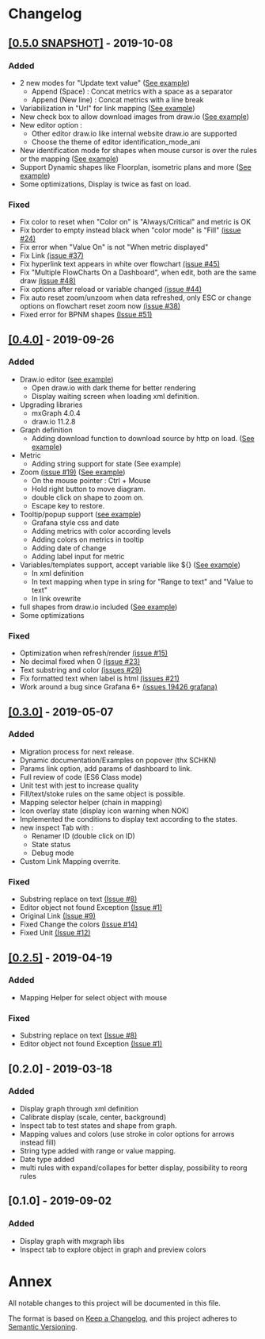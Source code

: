 # Changelog


## [[0.5.0 SNAPSHOT]](https://algenty.github.io/flowcharting-repository/archives/agenty-flowcharting-panel-0.5.0-SNAPSHOT.zip) - 2019-10-08
### Added  
  - 2 new modes for "Update text value" ([See example](https://algenty.github.io/flowcharting-repository/images/append_mode_ani.png))
    - Append (Space) : Concat metrics with a space as a separator
    - Append (New line) : Concat metrics with a line break
  - Variabilization in "Url" for link mapping ([See example](https://algenty.github.io/flowcharting-repository/images/variable_link_ani.png))
  - New check box to allow download images from draw.io ([See example](https://algenty.github.io/flowcharting-repository/images/drawio_source_ani.png))
  - New editor option :
    - Other editor draw.io like internal website draw.io are supported
    - Choose the theme of editor identification_mode_ani
  - New identification mode for shapes when mouse cursor is over the rules or the mapping ([See example](https://algenty.github.io/flowcharting-repository/images/identification_mode_ani.png))
  - Support Dynamic shapes like Floorplan, isometric plans and more ([See example](https://algenty.github.io/flowcharting-repository/images/dynamic_shapes_ani.png))
  - Some optimizations, Display is twice as fast on load.

### Fixed  
  - Fix color to reset when "Color on" is "Always/Critical" and metric is OK  
  - Fix border to empty instead black when "color mode" is "Fill" [(issue #24)](https://github.com/algenty/grafana-flowcharting/issues/24)  
  - Fix error when "Value On" is not "When metric displayed"
  - Fix Link [(issue #37)](https://github.com/algenty/grafana-flowcharting/issues/37)  
  - Fix hyperlink text appears in white over flowchart [(issue #45)](https://github.com/algenty/grafana-flowcharting/issues/45)
  - Fix "Multiple FlowCharts On a Dashboard", when edit, both are the same draw [(issue #48)](https://github.com/algenty/grafana-flowcharting/issues/48)
  - Fix options after reload or variable changed [(issue #44)](https://github.com/algenty/grafana-flowcharting/issues/48)
  - Fix auto reset zoom/unzoom when data refreshed, only ESC or change options on flowchart reset zoom now [(issue #38)](https://github.com/algenty/grafana-flowcharting/issues/38)
  - Fixed error for BPNM shapes [(Issue #51)](https://github.com/algenty/grafana-flowcharting/issues/51)


## [[0.4.0]](https://algenty.github.io/flowcharting-repository/archives/agenty-flowcharting-panel-0.4.0.zip) - 2019-09-26
### Added
  - Draw.io editor ([see example](https://algenty.github.io/flowcharting-repository/images/openEditor_ani.gif))
    - Open draw.io with dark theme for better rendering  
    - Display waiting screen when loading xml definition.  
  - Upgrading libraries  
    - mxGraph 4.0.4  
    - draw.io 11.2.8  
  - Graph definition  
    - Adding download function to download source by http on load. ([See example](https://algenty.github.io/flowcharting-repository/images/download_ani.gif))
  - Metric
    - Adding string support for state (See example)
  - Zoom [(issue #19)](https://github.com/algenty/grafana-flowcharting/issues/19) ([See example](https://algenty.github.io/flowcharting-repository/images/zoom2_ani.gif))
    - On the mouse pointer : Ctrl + Mouse
    - Hold right button to move diagram.
    - double click on shape to zoom on.
    - Escape key to restore.
  - Tooltip/popup support ([see example](https://algenty.github.io/flowcharting-repository/images/tooltip2_ani.gif))
    - Grafana style css and date
    - Adding metrics with color according levels
    - Adding colors on metrics in tooltip
    - Adding date of change
    - Adding label input for metric
  - Variables/templates support, accept variable like ${} ([See example](https://algenty.github.io/flowcharting-repository/images/variable_ani.gif)) 
    - In xml definition
    - In text mapping when type in sring for "Range to text" and "Value to text"
    - In link ovewrite
  - full shapes from draw.io included ([See example](https://algenty.github.io/flowcharting-repository/images/shapes_ani.gif))
  - Some optimizations

### Fixed  
  - Optimization when refresh/render [(issue #15)](https://github.com/algenty/grafana-flowcharting/issues/15)  
  - No decimal fixed when 0 [(issue #23)](https://github.com/algenty/grafana-flowcharting/issues/23)
  - Text substring and color [(issues #29)](https://github.com/algenty/grafana-flowcharting/issues/29)
  - Fix formatted text when label is html [(issues #21)](https://github.com/algenty/grafana-flowcharting/issues/29)
  - Work around a bug since Grafana 6+ [(issues 19426 grafana)](https://github.com/grafana/grafana/issues/19426)

## [[0.3.0]](https://algenty.github.io/flowcharting-repository/archives/agenty-flowcharting-panel-0.3.0.zip) - 2019-05-07
### Added
    
  - Migration process for next release.
  - Dynamic documentation/Examples on popover (thx SCHKN)
  - Params link option, add params of dashboard to link.
  - Full review of code (ES6 Class mode)
  - Unit test with jest to increase quality
  - Fill/text/stoke rules on the same object is possible.
  - Mapping selector helper (chain in mapping)
  - Icon overlay state (display icon warning when NOK)
  - Implemented the conditions to display text according to the states.
  - new inspect Tab with :
    - Renamer ID (double click on ID)
    - State status
    - Debug mode
  - Custom Link Mapping overrite.  
  
### Fixed
  - Substring replace on text [(Issue #8)](https://github.com/algenty/grafana-flowcharting/issues/8)
  - Editor object not found Exception [(Issue #1)](https://github.com/algenty/grafana-flowcharting/issues/1)
  - Original Link [(Issue #9)](https://github.com/algenty/grafana-flowcharting/issues/9)
  - Fixed Change the colors [(Issue #14)](https://github.com/algenty/grafana-flowcharting/issues/14)
  - Fixed Unit [(Issue #12)](https://github.com/algenty/grafana-flowcharting/issues/12)

## [[0.2.5]](https://algenty.github.io/flowcharting-repository/archives/agenty-flowcharting-panel-0.2.5.zip) - 2019-04-19
### Added
  - Mapping Helper for select object with mouse  
  
### Fixed
  - Substring replace on text [(Issue #8)](https://github.com/algenty/grafana-flowcharting/issues/8)
  - Editor object not found Exception [(Issue #1)](https://github.com/algenty/grafana-flowcharting/issues/1)

## [0.2.0] - 2019-03-18
### Added
  - Display graph through xml definition
  - Calibrate display (scale, center, background)
  - Inspect tab to test states and shape from graph.
  - Mapping values and colors (use stroke in color options for arrows instead fill)
  - String type added with range or value mapping.
  - Date type added
  - multi rules with expand/collapes for better display, possibility to reorg rules

## [0.1.0] - 2019-09-02
### Added
  - Display graph with mxgraph libs
  - Inspect tab to explore object in graph and preview colors


# Annex
All notable changes to this project will be documented in this file.

The format is based on [Keep a Changelog](https://keepachangelog.com/en/1.0.0/),
and this project adheres to [Semantic Versioning](https://semver.org/spec/v2.0.0.html).
